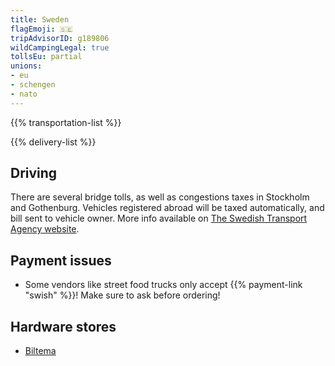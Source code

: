 ```yaml
---
title: Sweden
flagEmoji: 🇸🇪
tripAdvisorID: g189806
wildCampingLegal: true
tollsEu: partial
unions:
- eu
- schengen
- nato
---
```


{{% transportation-list %}}

{{% delivery-list %}}

## Driving

There are several bridge tolls, as well as congestions taxes in Stockholm and Gothenburg. Vehicles registered abroad will be taxed automatically, and bill sent to vehicle owner. More info available on [The Swedish Transport Agency website](https://transportstyrelsen.se/en/road/vehicles/taxes-and-fees/road-tolls/).

## Payment issues

- Some vendors like street food trucks only accept {{% payment-link "swish" %}}! Make sure to ask before ordering!

## Hardware stores

- [Biltema](https://www.biltema.se/en-se/)
